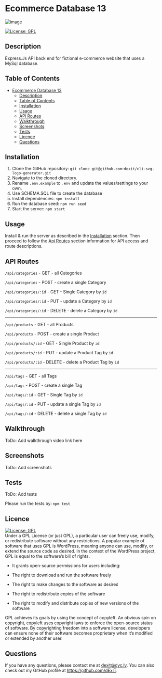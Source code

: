 # Ecommerce Database 13
![image](https://user-images.githubusercontent.com/6205151/236349740-5517a2fc-b93e-4b97-bddf-cc844347e630.png)

  [![License: GPL](https://img.shields.io/badge/License-GPL-green.svg)](https://opensource.org/licenses/GPL)

## Description
Express.Js API back end for fictional e-commerce website that uses a MySql database.

## Table of Contents
- [Ecommerce Database 13](#ecommerce-database-13)
  - [Description](#description)
  - [Table of Contents](#table-of-contents)
  - [Installation](#installation)
  - [Usage](#usage)
  - [API Routes](#api-routes)
  - [Walkthrough](#walkthrough)
  - [Screenshots](#screenshots)
  - [Tests](#tests)
  - [Licence](#licence)
  - [Questions](#questions)


## Installation

1. Clone the GitHub repository:
``` git clone git@github.com:dexit/cli-svg-logo-generator.git ```
2. Navigate to the cloned directory.
3. Rename `.env.example` to `.env` and update the values/settings to your own.
4. Use SCHEMA.SQL file to create the database
5. Install dependencies:
``` npm install ```
6. Run the database seed:
``` npm run seed ```
7. Start the server:
``` npm start ```

## Usage
Install & run the server as described in the [Installation](#installation) section.
Then proceed to follow the [Api Routes](#api-routes) section information for API access and route descriptions.

## API Routes

 ``` /api/categories ``` - GET - all Categories

 ``` /api/categories ``` - POST - create a single Category

 ``` /api/categories/:id ``` - GET - Single Category by ```id```

 ``` /api/categories/:id ``` - PUT - update a Category by ```id```

 ``` /api/categories/:id ``` - DELETE - delete a Category by ```id```

 <hr>

 ``` /api/products ``` - GET - all Products

 ``` /api/products ``` - POST - create a single Product

 ``` /api/products/:id ``` - GET - Single Product by ```id```

 ``` /api/products/:id ``` - PUT - update a Product Tag by ```id```

 ``` /api/products/:id ``` - DELETE - delete a Product Tag by ```id```

<hr>

 ``` /api/tags ``` - GET - all Tags

 ``` /api/tags ``` - POST - create a single Tag

 ``` /api/tags/:id ``` - GET - Single Tag by ```id```

 ``` /api/tags/:id ``` - PUT - update a single Tag by ```id```

 ``` /api/tags/:id ``` - DELETE - delete a single Tag by ```id```

## Walkthrough
ToDo: Add walkthrough video link here

## Screenshots
ToDo: Add screenshots


## Tests
ToDo: Add tests

Please run the tests by:
``` npm test ```

## Licence
  [![License: GPL](https://img.shields.io/badge/License-GPL-green.svg)](https://opensource.org/licenses/GPL)
  \
Under a GPL License (or just GPL), a particular user can freely use, modify, or redistribute software without any restrictions. A popular example of software that uses GPL is WordPress, meaning anyone can use, modify, or extend the source code as desired. In the context of the WordPress project, GPL is equal to the software’s bill of rights.

- It grants open-source permissions for users including:

- The right to download and run the software freely

- The right to make changes to the software as desired

- The right to redistribute copies of the software

- The right to modify and distribute copies of new versions of the software

GPL achieves its goals by using the concept of copyleft. An obvious spin on copyright, copyleft uses copyright laws to enforce the open-source status of software. By copyrighting freedom into a software license, developers can ensure none of their software becomes proprietary when it’s modified or extended by another user.
  
## Questions
  
  If you have any questions, please contact me at dexit@dyc.lv. You can also check out my GitHub profile at <https://github.com/dExIT>.
